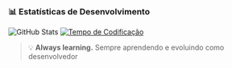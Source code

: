 ### 📊 Estatísticas de Desenvolvimento

![GitHub Stats](https://github-readme-stats.vercel.app/api/top-langs/?username=Serafimklm&theme=dracula)
[![Tempo de Codificação](https://github-readme-stats.vercel.app/api/wakatime?username=Serafimklm&theme=dracula)](https://wakatime.com/@Serafimklm)


> 💡 **Always learning.** Sempre aprendendo e evoluindo como desenvolvedor
